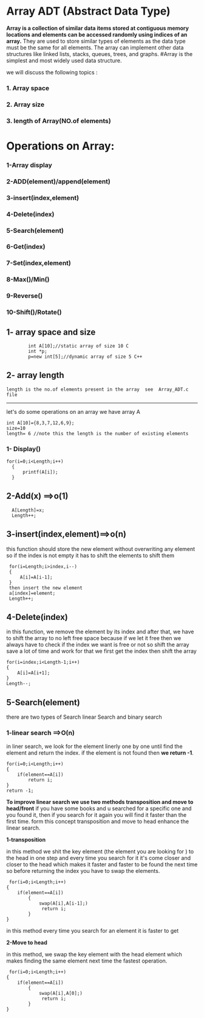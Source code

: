 # Array ADT (Abstract Data Type)
**Array is a collection of similar data items stored at contiguous memory locations and elements can be accessed randomly using indices of an array.** They are used to store similar types of elements as the data type must be the same for all elements.
The array can implement other data structures like linked lists, stacks, queues, trees, and graphs.
#Array is the simplest and most widely used data structure.

we will discuss the following topics :
   
### 1. Array space
### 2. Array size
### 3. length of Array(NO.of elements)
   
# Operations on Array:
### 1-Array display
### 2-ADD(element)/append(element)
### 3-insert(index,element)
### 4-Delete(index)
### 5-Search(element)
### 6-Get(index)
### 7-Set(index,element)
### 8-Max()/Min()
### 9-Reverse()
### 10-Shift()/Rotate()

## 1- array space and size
```
        int A[10];//static array of size 10 C
        int *p;
        p=new int[5];//dynamic array of size 5 C++
```
## 2- array length
    length is the no.of elements present in the array  see  Array_ADT.c file

--------------------------------------------------------------------------------------------------------------------------------
let's do some operations on an array
we have array A 
```
int A[10]={8,3,7,12,6,9};
size=10
length= 6 //note this the length is the number of existing elements 
```
### 1- Display()
  ```
  for(i=0;i<Length;i++)
    {
        printf(A[i]);
    }
```
## 2-Add(x) ==>o(1)
  ```
    A[Length]=x;
    Length++;
   ```  
## 3-insert(index,element)==>o(n)
this function should store the new element without overwriting any element so if the index is not empty it has to shift the elements to shift them
   ```
    for(i=Length;i>index,i--)
    {
        A[i]=A[i-1];
    }
    then insert the new element
    a[index]=element;
    Length++;
  ``` 
## 4-Delete(index)
in this function, we remove the element by its index and after that, we have to shift the array to no left free space because if we let it free then we always have to check if the index we want is free or not so shift the array save a lot of time and work for that we first get the index then shift the array
```x=A[index];
for(i=index;i<Length-1;i++)
{
    A[i]=A[i+1];
}
Length--;
```



## 5-Search(element)
there are two types of Search linear Search and binary search 
### 1-linear search  ==>O(n)
 in liner search, we look for the element linerly one by one until find the element and return the index.
 if the element is not found then **we return -1**.
```
for(i=0;i<Length;i++)
{
    if(element==A[i])
        return i;
}
return -1;
```

**To improve linear search we use two methods transposition and move to head/front**
if you have some books and u searched for a specific one and you found it, then if you search for it again you will find it faster than the first time.
form this concept transposition and move to head enhance the linear search.

**1-transposition**

in this method we shit the key element (the element you are looking for ) to the head in one step and every time you search for it it's come closer and closer to the head which makes it faster and faster to be found the next time so before returning the index you have to swap the elements. 
```
 for(i=0;i<Length;i++)
{
    if(element==A[i])
        {  
            swap(A[i],A[i-1];)
             return i;
        }
}
```
in this method every time you search for an element it is faster to get

**2-Move to head**

in this method, we swap the key element with the head element which makes finding the same element next time the fastest operation.
```
 for(i=0;i<Length;i++)
{
    if(element==A[i])
        {  
            swap(A[i],A[0];)
             return i;
        }
}
```

